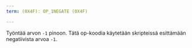 ```yaml
---
term: (0X4F): OP_1NEGATE (0X4F)

---
```

Työntää arvon `-1` pinoon. Tätä op-koodia käytetään skripteissä esittämään negatiivista arvoa `-1`.